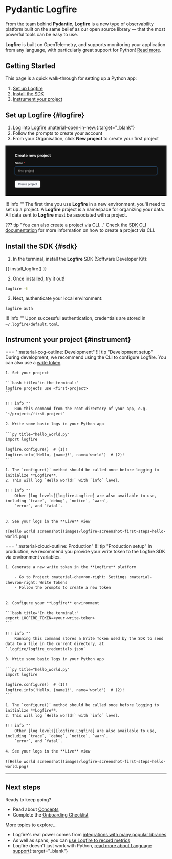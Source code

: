 # Pydantic Logfire

From the team behind **Pydantic**, **Logfire** is a new type of observability platform built on
the same belief as our open source library — that the most powerful tools can be easy to use.

**Logfire** is built on OpenTelemetry, and supports monitoring your application from any language,
with particularly great support for Python! [Read more](why.md).

## Getting Started

This page is a quick walk-through for setting up a Python app:

1. [Set up Logfire](#logfire)
2. [Install the SDK](#sdk)
3. [Instrument your project](#instrument)

## Set up Logfire {#logfire}

1. [Log into Logfire :material-open-in-new:](https://logfire.pydantic.dev/login){:target="_blank"}
2. Follow the prompts to create your account
3. From your Organisation, click **New project** to create your first project

![Counting size of loaded files screenshot](images/logfire-screenshot-first-steps-first-project.png)

!!! info ""
    The first time you use **Logfire** in a new environment, you'll need to set up a project. A **Logfire** project is a namespace for organizing your data. All data sent to **Logfire** must be associated with a project.

??? tip "You can also create a project via CLI..."
    Check the [SDK CLI documentation](reference/cli.md#create-projects-new) for more information on how to create a project via CLI.

## Install the SDK {#sdk}

1. In the terminal, install the **Logfire** SDK (Software Developer Kit):

{{ install_logfire() }}

2. Once installed, try it out!

```bash
logfire -h
```

3. Next, authenticate your local environment:

```bash
logfire auth
```

!!! info ""
    Upon successful authentication, credentials are stored in `~/.logfire/default.toml`.

## Instrument your project {#instrument}
=== ":material-cog-outline: Development"
    !!! tip "Development setup"
        During development, we recommend using the CLI to configure Logfire. You can also use a [write token](guides/advanced/creating-write-tokens.md).

    1. Set your project

    ```bash title="in the terminal:"
    logfire projects use <first-project>
    ```

    !!! info ""
        Run this command from the root directory of your app, e.g. `~/projects/first-project`

    2. Write some basic logs in your Python app

    ```py title="hello_world.py"
    import logfire

    logfire.configure()  # (1)!
    logfire.info('Hello, {name}!', name='world')  # (2)!
    ```

    1. The `configure()` method should be called once before logging to initialize **Logfire**.
    2. This will log `Hello world!` with `info` level.

    !!! info ""
        Other [log levels][logfire.Logfire] are also available to use, including `trace`, `debug`, `notice`, `warn`,
        `error`, and `fatal`.


    3. See your logs in the **Live** view

    ![Hello world screenshot](images/logfire-screenshot-first-steps-hello-world.png)


=== ":material-cloud-outline: Production"
    !!! tip "Production setup"
        In production, we recommend you provide your write token to the Logfire SDK via environment variables.

    1. Generate a new write token in the **Logfire** platform

        - Go to Project :material-chevron-right: Settings :material-chevron-right: Write Tokens
        - Follow the prompts to create a new token


    2. Configure your **Logfire** environment

    ```bash title="In the terminal:"
    export LOGFIRE_TOKEN=<your-write-token>
    ```

    !!! info ""
        Running this command stores a Write Token used by the SDK to send data to a file in the current directory, at `.logfire/logfire_credentials.json`

    3. Write some basic logs in your Python app

    ```py title="hello_world.py"
    import logfire

    logfire.configure()  # (1)!
    logfire.info('Hello, {name}!', name='world')  # (2)!
    ```

    1. The `configure()` method should be called once before logging to initialize **Logfire**.
    2. This will log `Hello world!` with `info` level.

    !!! info ""
        Other [log levels][logfire.Logfire] are also available to use, including `trace`, `debug`, `notice`, `warn`,
        `error`, and `fatal`.

    4. See your logs in the **Live** view

    ![Hello world screenshot](images/logfire-screenshot-first-steps-hello-world.png)

---

## Next steps

Ready to keep going?

- Read about [Concepts](concepts.md)
- Complete the [Onboarding Checklist](guides/onboarding-checklist/index.md)

More topics to explore...

- Logfire's real power comes from [integrations with many popular libraries](integrations/index.md)
- As well as spans, you can [use Logfire to record metrics](guides/onboarding-checklist/add-metrics.md)
- Logfire doesn't just work with Python, [read more about Language support](https://opentelemetry.io/docs/languages/){:target="_blank"}
